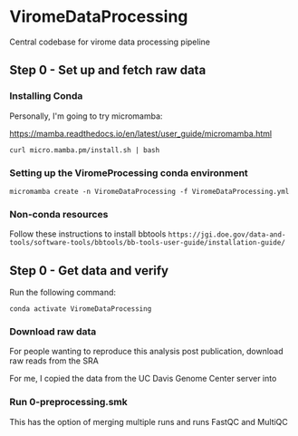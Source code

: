 # ViromeDataProcessing
Central codebase for virome data processing pipeline

## Step 0 - Set up and fetch raw data

### Installing Conda

Personally, I'm going to try micromamba:

https://mamba.readthedocs.io/en/latest/user_guide/micromamba.html

`curl micro.mamba.pm/install.sh | bash`

### Setting up the ViromeProcessing conda environment

`micromamba create -n ViromeDataProcessing -f ViromeDataProcessing.yml`

### Non-conda resources

Follow these instructions to install bbtools
`https://jgi.doe.gov/data-and-tools/software-tools/bbtools/bb-tools-user-guide/installation-guide/`

## Step 0 - Get data and verify

Run the following command:

`conda activate ViromeDataProcessing`

### Download raw data
For people wanting to reproduce this analysis post publication, download raw reads from the SRA

For me, I copied the data from the UC Davis Genome Center server into

### Run 0-preprocessing.smk
This has the option of merging multiple runs and runs FastQC and MultiQC 
